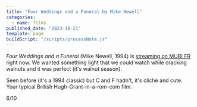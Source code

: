 ```yaml
---
title: "Four Weddings and a Funeral by Mike Newell"
categories:
  - name: films
published_date: "2023-10-21"
template: page
buildScript: "/scripts/processNote.js"
---
```


_Four Weddings and a Funeral_ (Mike Newell, 1994) is [streaming on MUBI FR](https://mubi.com/en/fr/films/four-weddings-and-a-funeral) right now. We wanted something light that we could watch while cracking walnuts and it was perfect (it's walnut season).

Seen before (it's a 1994 classic) but C and F hadn't, it's cliché and cute. Your typical British Hugh-Grant-in-a-rom-com film.

6/10
